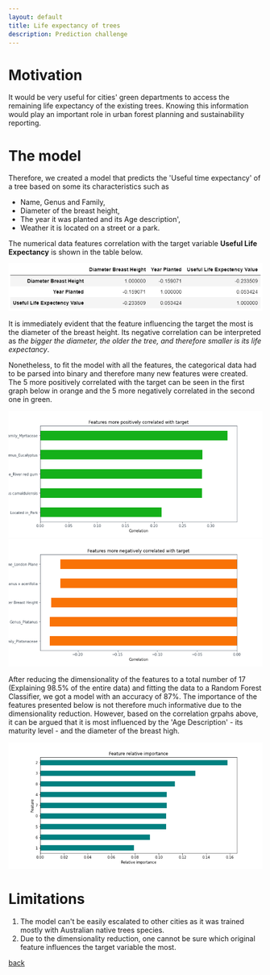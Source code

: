 ```yaml
---
layout: default
title: Life expectancy of trees
description: Prediction challenge
---
```


# Motivation

It would be very useful for cities' green departments to access the remaining life expectancy of the existing trees. Knowing this information would play an important role in urban forest planning and sustainability reporting.

# The model

Therefore, we created a model that predicts the 'Useful time expectancy' of a tree based on some its characteristics such as 
* Name, Genus and Family,
* Diameter of the breast height, 
* The year it was planted and its Age description',
* Weather it is located on a street or a park.

The numerical data features correlation with the target variable **Useful Life Expectancy** is shown in the table below.

<center>
	<img src="CorrInit.PNG">
</center>

It is immediately evident that the feature influencing the target the most is the diameter of the breast height. Its negative correlation can be interpreted as _the bigger the diameter, the older the tree, and therefore smaller is its life expectancy_.

Nonetheless, to fit the model with all the features, the categorical data had to be parsed into binary and therefore many new features were created. The 5 more positively correlated with the target can be seen in the first graph below in orange and the 5 more negatively correlated in the second one in green.

<center>
	<img src="poscorr.png">
</center>

<center>
	<img src="negcorr.png">
</center>

After reducing the dimensionality of the features to a total number of 17 (Explaining 98.5% of the entire data) and fitting the data to a Random Forest Classifier, we got a model with an accuracy of 87%.
The importance of the features presented below is not therefore much informative due to the dimensionality reduction. However, based on the correlation grpahs above, it can be argued that it is most influenced by the 'Age Description' - its maturity level - and the diameter of the breast high.

<center>
	<img src="featuresImp.png">
</center>


# Limitations

1. The model can't be easily escalated to other cities as it was trained mostly with Australian native trees species.
1. Due to the dimensionality reduction, one cannot be sure which original feature influences the target variable the most.


[back](./)

